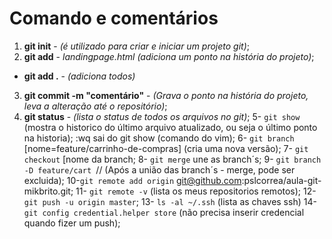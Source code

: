 # Comando e comentários

1. **git init** - _(é utilizado para criar e iniciar um projeto git)_;
2. **git add** - _landingpage.html (adiciona um ponto na história do projeto)_;

- **git add .** - _(adiciona todos)_

3. **git commit -m "comentário"** - _(Grava o ponto na história do projeto, leva a alteração até o repositório)_;
4. **git status** - _(lista o status de todos os arquivos no git)_;
   5- `git show` (mostra o historico do último arquivo atualizado, ou seja o último ponto na historia);
   :wq sai do git show (comando do vim);
   6- `git branch` [nome=feature/carrinho-de-compras] (cria uma nova versão);
   7- `git checkout` [nome da branch;
   8- `git merge` une as branch´s;
   9- `git branch -D feature/cart `// (Após a união das branch´s - merge, pode ser excluida);
   10-`git remote add origin` git@github.com:pslcorrea/aula-git-mikbrito.git;
   11- `git remote -v` (lista os meus repositorios remotos);
   12- `git push -u origin master`;
   13- `ls -al ~/.ssh` (lista as chaves ssh)
   14- `git config credential.helper store` (não precisa inserir credencial quando fizer um push);

